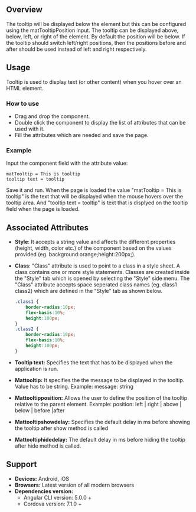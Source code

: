 ## Overview 
The tooltip will be displayed below the element but this can be configured using the matTooltipPosition input. The tooltip can be displayed above, below, left, or right of the element. By default the position will be below. If the tooltip should switch left/right positions, then the positions before and after should be used instead of left and right respectively.

## Usage
Tooltip is used to display text (or other content) when you hover over an HTML element. 

### How to use   
- Drag and drop the component. 
- Double click the component to display the list of attributes that can be used with it.
- Fill the attributes which are needed and save the page.

### Example 
Input the component field with the attribute value:
``` 
matTooltip = This is tooltip
tooltip text = tooltip 
```
Save it and run.
When the page is loaded the value "matTooltip = This is tooltip" is the text that will be displayed when the mouse hovers over the tooltip area. And "tooltip text = tooltip" is text that is displyed on the tooltip field when the page is loaded.

## Associated Attributes
- **Style**: It accepts a string value and affects the different properties (height, width, color etc.) of the component based on the values provided (eg. background:orange;height:200px;).

- **Class**: "Class" attribute is used to point to a class in a style sheet. A class contains one or more style statements. Classes are created inside the "Style" tab which is opened by selecting the "Style" side menu. The "Class" attribute accepts space seperated class names (eg. class1 class2) which are defined in the "Style" tab as shown below.
    ```css
    .class1 {
        border-radius:10px;
        flex-basis:10%;
        height:100px;
    }
    .class2 {
        border-radius:10px;
        flex-basis:10%;
        height:100px;
    }
    
- **Tooltip text:** Specifies the text that has to be displayed when the application is run.
- **Mattooltip:** It specifies the the message to be displayed in the tooltip. Value has to be string. Example: message: string
- **Mattooltipposition:** Allows the user to define the position of the tooltip relative to the parent element. Example: position: left | right | above | below | before |after
- **Mattooltipshowdelay:** Specifies the default delay in ms before showing the tooltip after show method is called 
- **Mattooltiphidedelay:** The default delay in ms before hiding the tooltip after hide method is called.

## Support
- **Devices:** Android, iOS
- **Browsers:**  Latest version of all modern browsers
- **Dependencies version:** 
    - Angular CLI version: 5.0.0 + 
    - Cordova version: 7.1.0 +
